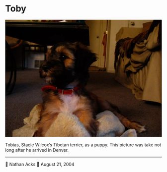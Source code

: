 # Toby

![Tobias, Stacie Wilcox’s Tibetan terrier, laying on the floor of her living room shortly after arriving in Denver](assets/3c1fb6221956e4ae74900df776db8fcd.webp)

Tobias, Stacie Wilcox’s Tibetan terrier, as a puppy. This picture was take not long after he arrived in Denver.

- - - -

👤 Nathan Acks
📅 August 21, 2004
